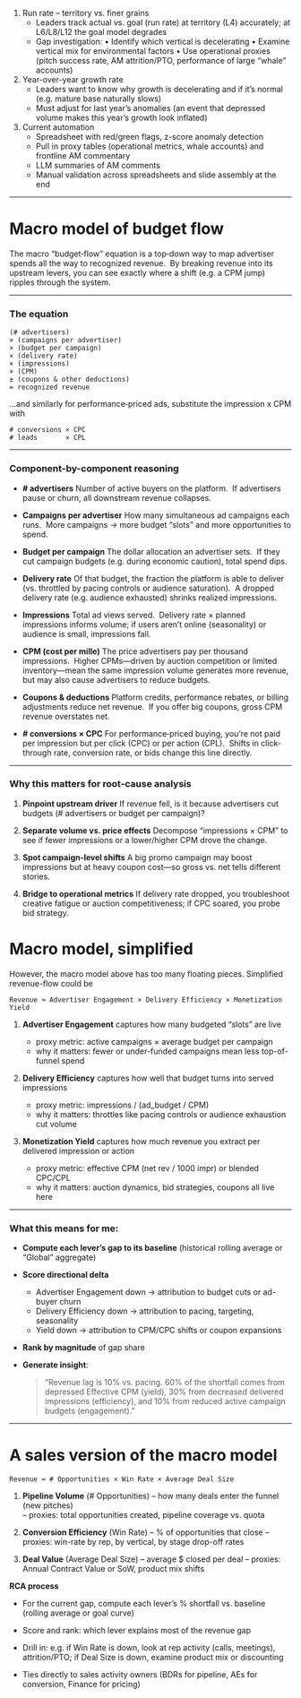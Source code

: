 1. Run rate – territory vs. finer grains    
    - Leaders track actual vs. goal (run rate) at territory (L4) accurately; at L6/L8/L12 the goal model degrades
    - Gap investigation:
        • Identify which vertical is decelerating
        • Examine vertical mix for environmental factors
        • Use operational proxies (pitch success rate, AM attrition/PTO, performance of large “whale” accounts)     
2. Year-over-year growth rate
    - Leaders want to know why growth is decelerating and if it’s normal (e.g. mature base naturally slows)        
    - Must adjust for last year’s anomalies (an event that depressed volume makes this year’s growth look inflated)
3. Current automation
    - Spreadsheet with red/green flags, z-score anomaly detection
    - Pull in proxy tables (operational metrics, whale accounts) and frontline AM commentary
    - LLM summaries of AM comments
    - Manual validation across spreadsheets and slide assembly at the end

---

# Macro model of budget flow

The macro “budget‐flow” equation is a top‐down way to map advertiser spends all the way to recognized revenue.  By breaking revenue into its upstream levers, you can see exactly where a shift (e.g. a CPM jump) ripples through the system.

---

### The equation

```
(# advertisers)  
× (campaigns per advertiser)  
× (budget per campaign)  
× (delivery rate)  
× (impressions)  
× (CPM)  
± (coupons & other deductions)  
= recognized revenue  
```

…and similarly for performance‐priced ads, substitute the impression x CPM with

```
# conversions × CPC  
# leads       × CPL
```

---

### Component-by-component reasoning

- **# advertisers**
    Number of active buyers on the platform.  If advertisers pause or churn, all downstream revenue collapses.
    
- **Campaigns per advertiser**
    How many simultaneous ad campaigns each runs.  More campaigns → more budget “slots” and more opportunities to spend.
    
- **Budget per campaign**
    The dollar allocation an advertiser sets.  If they cut campaign budgets (e.g. during economic caution), total spend dips.
    
- **Delivery rate**
    Of that budget, the fraction the platform is able to deliver (vs. throttled by pacing controls or audience saturation).  A dropped delivery rate (e.g. audience exhausted) shrinks realized impressions.
    
- **Impressions**
    Total ad views served.  Delivery rate × planned impressions informs volume; if users aren’t online (seasonality) or audience is small, impressions fall.
    
- **CPM (cost per mille)**
    The price advertisers pay per thousand impressions.  Higher CPMs—driven by auction competition or limited inventory—mean the same impression volume generates more revenue, but may also cause advertisers to reduce budgets.
    
- **Coupons & deductions**
    Platform credits, performance rebates, or billing adjustments reduce net revenue.  If you offer big coupons, gross CPM revenue overstates net.
    
- **# conversions × CPC**
    For performance‐priced buying, you’re not paid per impression but per click (CPC) or per action (CPL).  Shifts in click‐through rate, conversion rate, or bids change this line directly.
    
---

### Why this matters for root‐cause analysis

1. **Pinpoint upstream driver**
    If revenue fell, is it because advertisers cut budgets (# advertisers or budget per campaign)?
    
2. **Separate volume vs. price effects**
    Decompose “impressions × CPM” to see if fewer impressions or a lower/higher CPM drove the change.
    
3. **Spot campaign‐level shifts**
    A big promo campaign may boost impressions but at heavy coupon cost—so gross vs. net tells different stories.
    
4. **Bridge to operational metrics**
    If delivery rate dropped, you troubleshoot creative fatigue or auction competitiveness; if CPC soared, you probe bid strategy.
    
# Macro model, simplified

However, the macro model above has too many floating pieces. Simplified revenue-flow could be 

```
Revenue ≈ Advertiser Engagement × Delivery Efficiency × Monetization Yield
```

1. **Advertiser Engagement**
    captures how many budgeted “slots” are live
    - proxy metric: active campaigns × average budget per campaign
    - why it matters: fewer or under-funded campaigns mean less top-of-funnel spend
        
2. **Delivery Efficiency**
    captures how well that budget turns into served impressions
    - proxy metric: impressions / (ad_budget / CPM)
    - why it matters: throttles like pacing controls or audience exhaustion cut volume
        
3. **Monetization Yield**
    captures how much revenue you extract per delivered impression or action
    - proxy metric: effective CPM (net rev / 1000 impr) or blended CPC/CPL
    - why it matters: auction dynamics, bid strategies, coupons all live here

---

### What this means for me:

- **Compute each lever’s gap to its baseline** (historical rolling average or “Global” aggregate)
    
- **Score directional delta**
    - Advertiser Engagement down → attribution to budget cuts or ad-buyer churn
    - Delivery Efficiency down → attribution to pacing, targeting, seasonality
    - Yield down → attribution to CPM/CPC shifts or coupon expansions
    
- **Rank by magnitude** of gap share
    
- **Generate insight**:
    
    > “Revenue lag is 10% vs. pacing. 60% of the shortfall comes from depressed Effective CPM (yield), 30% from decreased delivered impressions (efficiency), and 10% from reduced active campaign budgets (engagement).”
    
---

# A sales version of the macro model

```
Revenue ≈ # Opportunities × Win Rate × Average Deal Size
```

1. **Pipeline Volume** (# Opportunities)
    – how many deals enter the funnel (new pitches)    
    – proxies: total opportunities created, pipeline coverage vs. quota
    
2. **Conversion Efficiency** (Win Rate)
    – % of opportunities that close
    – proxies: win-rate by rep, by vertical, by stage drop-off rates
    
3. **Deal Value** (Average Deal Size)
    – average $ closed per deal
    – proxies: Annual Contract Value or SoW, product mix shifts
    
**RCA process**
- For the current gap, compute each lever’s % shortfall vs. baseline (rolling average or goal curve)
- Score and rank: which lever explains most of the revenue gap
- Drill in: e.g. if Win Rate is down, look at rep activity (calls, meetings), attrition/PTO; if Deal Size is down, examine product mix or discounting
    


- Ties directly to sales activity owners (BDRs for pipeline, AEs for conversion, Finance for pricing)